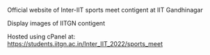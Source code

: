 Official website of Inter-IIT sports meet contigent at IIT Gandhinagar

Display images of IITGN contigent

Hosted using cPanel at: https://students.iitgn.ac.in/Inter_IIT_2022/sports_meet
